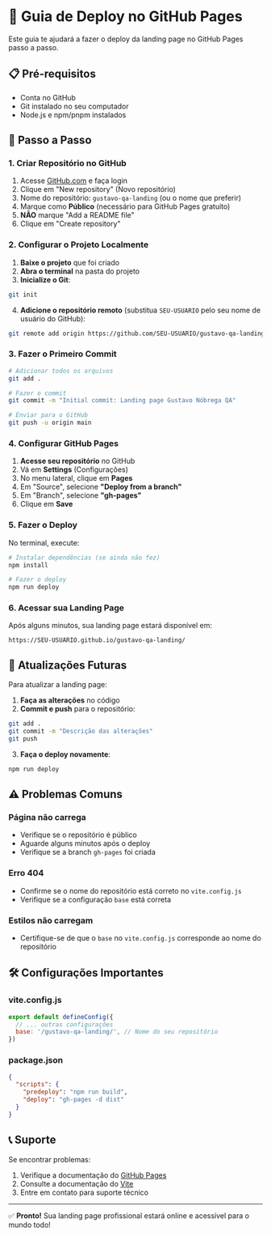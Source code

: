 # 🚀 Guia de Deploy no GitHub Pages

Este guia te ajudará a fazer o deploy da landing page no GitHub Pages passo a passo.

## 📋 Pré-requisitos

- Conta no GitHub
- Git instalado no seu computador
- Node.js e npm/pnpm instalados

## 🔧 Passo a Passo

### 1. Criar Repositório no GitHub

1. Acesse [GitHub.com](https://github.com) e faça login
2. Clique em "New repository" (Novo repositório)
3. Nome do repositório: `gustavo-qa-landing` (ou o nome que preferir)
4. Marque como **Público** (necessário para GitHub Pages gratuito)
5. **NÃO** marque "Add a README file"
6. Clique em "Create repository"

### 2. Configurar o Projeto Localmente

1. **Baixe o projeto** que foi criado
2. **Abra o terminal** na pasta do projeto
3. **Inicialize o Git**:
```bash
git init
```

4. **Adicione o repositório remoto** (substitua `SEU-USUARIO` pelo seu nome de usuário do GitHub):
```bash
git remote add origin https://github.com/SEU-USUARIO/gustavo-qa-landing.git
```

### 3. Fazer o Primeiro Commit

```bash
# Adicionar todos os arquivos
git add .

# Fazer o commit
git commit -m "Initial commit: Landing page Gustavo Nóbrega QA"

# Enviar para o GitHub
git push -u origin main
```

### 4. Configurar GitHub Pages

1. **Acesse seu repositório** no GitHub
2. Vá em **Settings** (Configurações)
3. No menu lateral, clique em **Pages**
4. Em "Source", selecione **"Deploy from a branch"**
5. Em "Branch", selecione **"gh-pages"**
6. Clique em **Save**

### 5. Fazer o Deploy

No terminal, execute:

```bash
# Instalar dependências (se ainda não fez)
npm install

# Fazer o deploy
npm run deploy
```

### 6. Acessar sua Landing Page

Após alguns minutos, sua landing page estará disponível em:
```
https://SEU-USUARIO.github.io/gustavo-qa-landing/
```

## 🔄 Atualizações Futuras

Para atualizar a landing page:

1. **Faça as alterações** no código
2. **Commit e push** para o repositório:
```bash
git add .
git commit -m "Descrição das alterações"
git push
```

3. **Faça o deploy novamente**:
```bash
npm run deploy
```

## ⚠️ Problemas Comuns

### Página não carrega
- Verifique se o repositório é público
- Aguarde alguns minutos após o deploy
- Verifique se a branch `gh-pages` foi criada

### Erro 404
- Confirme se o nome do repositório está correto no `vite.config.js`
- Verifique se a configuração `base` está correta

### Estilos não carregam
- Certifique-se de que o `base` no `vite.config.js` corresponde ao nome do repositório

## 🛠️ Configurações Importantes

### vite.config.js
```javascript
export default defineConfig({
  // ... outras configurações
  base: '/gustavo-qa-landing/', // Nome do seu repositório
})
```

### package.json
```json
{
  "scripts": {
    "predeploy": "npm run build",
    "deploy": "gh-pages -d dist"
  }
}
```

## 📞 Suporte

Se encontrar problemas:

1. Verifique a documentação do [GitHub Pages](https://docs.github.com/en/pages)
2. Consulte a documentação do [Vite](https://vitejs.dev/guide/static-deploy.html#github-pages)
3. Entre em contato para suporte técnico

---

✅ **Pronto!** Sua landing page profissional estará online e acessível para o mundo todo!


